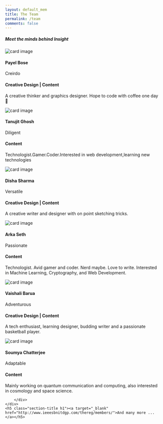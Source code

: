 ```yaml
---
layout: default_mem
title: The Team
permalink: /team
comments: false
---
```



<body>
<!-- Team -->
<section id="team" class="pb-5">
    <div class="container">
        <h5 class="section-title h1">Meet the minds behind Insight</h5>
        <div class="row">
            <!-- Team member -->
            <div class="col-xs-12 col-sm-6 col-md-4">
                <div class="image-flip" ontouchstart="this.classList.toggle('hover');">
                    <div class="mainflip">
                        <div class="frontside">
                            <div class="card">
                                <div class="card-body text-center">
                                    <p><img class=" img-fluid" src="{{site.baseurl}}/assets/images/payel.jpg" alt="card image"></p>
                                    <h4 class="card-title">Payel Bose</h4>
                                    <p class="card-text">Creirdo</p>
                                    <a><i class="fas fa-pen-alt"></i> <i class="fas fa-palette"></i></a>
                                </div>
                            </div>
                        </div>
                        <div class="backside">
                            <div class="card">
                                <div class="card-body text-center mt-4">
                                    <h4 class="card-title">Creative Design | Content</h4>
                                    <p class="card-text">A creative thinker and graphics designer. Hope to code with coffee one day🤔</p>
                                </div>
                            </div>
                        </div>
                    </div>
                </div>
            </div>
            <!-- ./Team member -->
            <!-- Team member -->
            <div class="col-xs-12 col-sm-6 col-md-4">
                <div class="image-flip" ontouchstart="this.classList.toggle('hover');">
                    <div class="mainflip">
                        <div class="frontside">
                            <div class="card">
                                <div class="card-body text-center">
                                    <p><img class=" img-fluid" src="{{site.baseurl}}/assets/images/tanujit.jpg" alt="card image"></p>
                                    <h4 class="card-title">Tanujit Ghosh</h4>
                                    <p class="card-text">Diligent</p>
                                    <a><i class="fas fa-pen-alt"></i></a>
                                </div>
                            </div>
                        </div>
                        <div class="backside">
                            <div class="card">
                                <div class="card-body text-center mt-4">
                                    <h4 class="card-title">Content</h4>
                                    <p class="card-text">Technologist.Gamer.Coder.Interested in web development,learning new technologies</p>
                                </div>
                            </div>
                        </div>
                    </div>
                </div>
            </div>
            <!-- ./Team member -->
            <!-- Team member -->
            <div class="col-xs-12 col-sm-6 col-md-4">
                <div class="image-flip" ontouchstart="this.classList.toggle('hover');">
                    <div class="mainflip">
                        <div class="frontside">
                            <div class="card">
                                <div class="card-body text-center">
                                    <p><img class=" img-fluid" src="{{site.baseurl}}/assets/images/disha.jpg" alt="card image"></p>
                                    <h4 class="card-title">Disha Sharma</h4>
                                    <p class="card-text">Versatile</p>
                                    <a><i class="fas fa-pen-alt"></i> <i class="fas fa-palette"></i></a>
                                </div>
                            </div>
                        </div>
                        <div class="backside">
                            <div class="card">
                                <div class="card-body text-center mt-4">
                                    <h4 class="card-title">Creative Design | Content</h4>
                                    <p class="card-text">A creative writer and designer with on point sketching tricks.</p>
                                </div>
                            </div>
                        </div>
                    </div>
                </div>
            </div>
            <!-- ./Team member -->
            <!-- Team member -->
            <div class="col-xs-12 col-sm-6 col-md-4">
                <div class="image-flip" ontouchstart="this.classList.toggle('hover');">
                    <div class="mainflip">
                        <div class="frontside">
                            <div class="card">
                                <div class="card-body text-center">
                                    <p><img class=" img-fluid" src="{{site.baseurl}}/assets/images/arka.jpg" alt="card image"></p>
                                    <h4 class="card-title">Arka Seth</h4>
                                    <p class="card-text">Passionate</p>
                                    <a><i class="fas fa-pen-alt"></i></a>
                                </div>
                            </div>
                        </div>
                        <div class="backside">
                            <div class="card">
                                <div class="card-body text-center mt-4">
                                    <h4 class="card-title">Content</h4>
                                    <p class="card-text">Technologist. Avid gamer and coder. Nerd maybe. Love to write. Interested in Machine Learning, Cryptography, and Web Development.</p>
                                </div>
                            </div>
                        </div>
                    </div>
                </div>
            </div>
            <!-- ./Team member -->
            <!-- Team member -->
            <div class="col-xs-12 col-sm-6 col-md-4">
                <div class="image-flip" ontouchstart="this.classList.toggle('hover');">
                    <div class="mainflip">
                        <div class="frontside">
                            <div class="card">
                                <div class="card-body text-center">
                                    <p><img class=" img-fluid" src="{{site.baseurl}}/assets/images/vaishali.jpg" alt="card image"></p>
                                    <h4 class="card-title">Vaishali Barua</h4>
                                    <p class="card-text">Adventurous</p>
                                    <a><i class="fas fa-pen-alt"></i></a>
                                </div>
                            </div>
                        </div>
                        <div class="backside">
                            <div class="card">
                                <div class="card-body text-center mt-4">
                                    <h4 class="card-title">Creative Design | Content</h4>
                                    <p class="card-text">A tech enthusiast, learning designer, budding writer and a passionate basketball player.</p>
                                </div>
                            </div>
                        </div>
                    </div>
                </div>
            </div>
            <!-- ./Team member -->
            <div class="col-xs-12 col-sm-6 col-md-4">
                <div class="image-flip" ontouchstart="this.classList.toggle('hover');">
                    <div class="mainflip">
                        <div class="frontside">
                            <div class="card">
                                <div class="card-body text-center">
                                    <p><img class=" img-fluid" src="{{site.baseurl}}/assets/images/soumya.JPG" alt="card image"></p>
                                    <h4 class="card-title">Soumya Chatterjee</h4>
                                    <p class="card-text">Adaptable</p>
                                    <a><i class="fas fa-pen-alt"></i></a>
                                </div>
                            </div>
                        </div>
                        <div class="backside">
                            <div class="card">
                                <div class="card-body text-center mt-4">
                                    <h4 class="card-title">Content</h4>
                                    <p class="card-text">Mainly working on quantum communication and computing, also interested in cosmology and space science. </p>
                                </div>
                            </div>
                        </div>
                    </div>
                </div>
            </div>
            <!-- ./Team member -->

        </div>
    </div>
    <h5 class="section-title h1"><a target="_blank" href="http://www.ieeesbnitdgp.com/thereg/members/">And many more ...</a></h5>
</section>
<!-- Team -->
</body>
